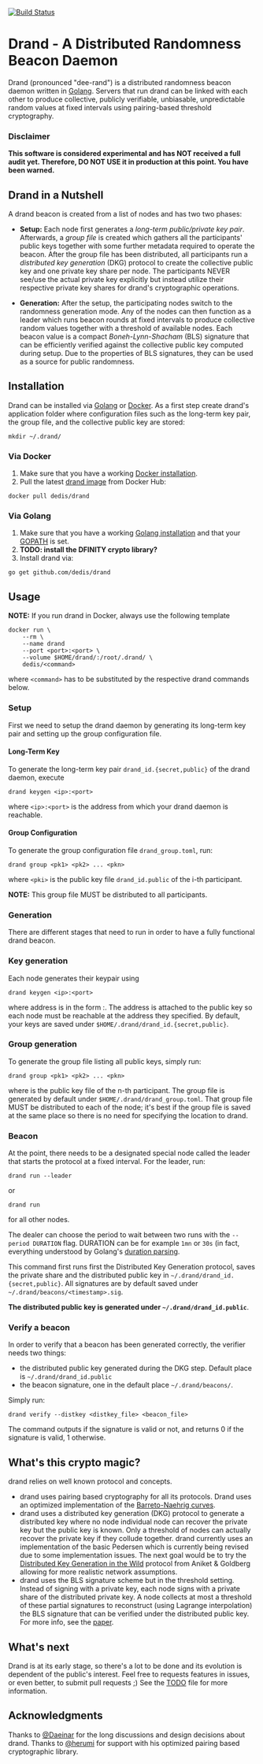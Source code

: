 [![Build Status](https://travis-ci.org/dedis/drand.svg?branch=master)](https://travis-ci.org/dedis/drand)

# Drand - A Distributed Randomness Beacon Daemon

Drand (pronounced "dee-rand") is a distributed randomness beacon daemon written
in [Golang](https://golang.org/). Servers that run drand can be linked with each
other to produce collective, publicly verifiable, unbiasable, unpredictable
random values at fixed intervals using pairing-based threshold cryptography.

### Disclaimer

**This software is considered experimental and has NOT received a
full audit yet. Therefore, DO NOT USE it in production at this point. You have
been warned.**

## Drand in a Nutshell

A drand beacon is created from a list of nodes and has two two phases:

- **Setup:** Each node first generates a *long-term public/private key
    pair*. Afterwards, a *group file* is created which gathers all the
    participants' public keys together with some further metadata required to
    operate the beacon. After the group file has been distributed, all
    participants run a *distributed key generation* (DKG) protocol to create
    the collective public key and one private key share per node. The
    participants NEVER see/use the actual private key explicitly but instead
    utilize their respective private key shares for drand's cryptographic
    operations.

- **Generation:** After the setup, the participating nodes switch to the
    randomness generation mode. Any of the nodes can then function as a leader
    which runs beacon rounds at fixed intervals to produce collective random
    values together with a threshold of available nodes. Each beacon value is a
    compact *Boneh-Lynn-Shacham* (BLS) signature that can be efficiently
    verified against the collective public key computed during setup. Due to the
    properties of BLS signatures, they can be used as a source for public
    randomness.

## Installation 

Drand can be installed via [Golang](https://golang.org/) or [Docker](https://www.docker.com/). 
As a first step create drand's application folder where configuration files
such as the long-term key pair, the group file, and the collective public key
are stored:
```
mkdir ~/.drand/
```

### Via Docker

1. Make sure that you have a working [Docker installation](https://docs.docker.com/engine/installation/). 
2. Pull the latest [drand image](https://hub.docker.com/r/dedis/drand/) from Docker Hub: 
```
docker pull dedis/drand
```

### Via Golang

1. Make sure that you have a working [Golang installation](https://golang.org/doc/install) and that your [GOPATH](https://golang.org/doc/code.html#GOPATH) is set.
2. **TODO: install the DFINITY crypto library?**
3. Install drand via:
```
go get github.com/dedis/drand
```

## Usage

**NOTE:** If you run drand in Docker, always use the following template
```
docker run \ 
    --rm \ 
    --name drand 
    --port <port>:<port> \ 
    --volume $HOME/drand/:/root/.drand/ \ 
    dedis/<command>
```
where `<command>` has to be substituted by the respective drand commands below.

### Setup

First we need to setup the drand daemon by generating its long-term key pair and
setting up the group configuration file.

#### Long-Term Key

To generate the long-term key pair `drand_id.{secret,public}` of the drand daemon, execute
```
drand keygen <ip>:<port>
```
where `<ip>:<port>` is the address from which your drand daemon is reachable.


#### Group Configuration

To generate the group configuration file `drand_group.toml`, run:
```
drand group <pk1> <pk2> ... <pkn>
```
where `<pki>` is the public key file `drand_id.public` of the i-th participant.

**NOTE:** This group file MUST be distributed to all participants.


### Generation




There are different stages that need to run in order to have a fully functional
drand beacon.

### Key generation

Each node generates their keypair using
```
drand keygen <ip>:<port>
```
where address is in the form <ip>:<port>. The address is attached to the public
key so each node must be reachable at the address they specified.
By default, your keys are saved under `$HOME/.drand/drand_id.{secret,public}`.

### Group generation

To generate the group file listing all public keys, simply run:
```
drand group <pk1> <pk2> ... <pkn>
```
where <pkn> is the public key file of the n-th participant.
The group file is generated by default under `$HOME/.drand/drand_group.toml`.
That group file MUST be distributed to each of the node; it's best if the group
file is saved at the same place so there is no need for specifying the location
to drand.

### Beacon 

At the point, there needs to be a designated special node called the leader that
starts the protocol at a fixed interval. 
For the leader, run:
```
drand run --leader
```
or
```
drand run
```
for all other nodes.

The dealer can choose the period to wait between two runs with the `--period
DURATION` flag. DURATION can be for example `1mn` or `30s` (in fact, everything
understood by Golang's [duration
parsing](https://golang.org/pkg/time/#ParseDuration).

This command first runs first the Distributed Key Generation protocol, saves
the private share and the distributed public key in
`~/.drand/drand_id.{secret,public}`.
All signatures are by default saved under `~/.drand/beacons/<timestamp>.sig`.

**The distributed public key is generated under `~/.drand/drand_id.public`**.

### Verify a beacon

In order to verify that a beacon has been generated correctly, the verifier
needs two things:
 + the distributed public key generated during the DKG step. Default place is
   `~/.drand/drand_id.public`
 + the beacon signature, one in the default place `~/.drand/beacons/`.

 Simply run:
 ```
 drand verify --distkey <distkey_file> <beacon_file>
 ```

 The command outputs if the signature is valid or not, and returns 0 if the signature is valid, 1 otherwise. 

## What's this crypto magic?

drand relies on well known protocol and concepts. 
+ drand uses pairing based cryptography for all its protocols. Drand uses an
  optimized implementation of the [Barreto-Naehrig
  curves](https://github.com/dfinity/bn).
+ drand uses a distributed key generation (DKG) protocol to generate a
  distributed key where no node individual node can recover the private key but
  the public key is known. Only a threshold of nodes can actually recover the
  private key if they collude together. drand currently uses an implementation
  of the basic Pedersen which is currently being revised due to some
  implementation issues.  The next goal would be to try the [Distributed Key
  Generation in the Wild](https://eprint.iacr.org/2012/377.pdf) protocol from
  Aniket & Goldberg allowing for more realistic network assumptions.
+ drand uses the BLS signature scheme but in the threshold setting. Instead of
  signing with a private key, each node signs with a private share of the
  distributed private key. A node collects at most a threshold of these partial
  signatures to reconstruct (using Lagrange interpolation) the BLS signature
  that can be verified under the distributed public key. For more info, see the
  [paper](https://www.iacr.org/archive/asiacrypt2001/22480516.pdf).

## What's next

Drand is at its early stage, so there's a lot to be done and its evolution is
dependent of the public's interest. Feel free to requests features in issues, or
even better, to submit pull requests ;) 
See the [TODO](https://github.com/dedis/drand/blob/master/TODO.md) file for more
information.

## Acknowledgments

Thanks to [@Daeinar](https://github.com/Daeinar) for the long discussions and
design decisions about drand.  Thanks to [@herumi](https://github.com/herumi)
for support with his optimized pairing based cryptographic library.
